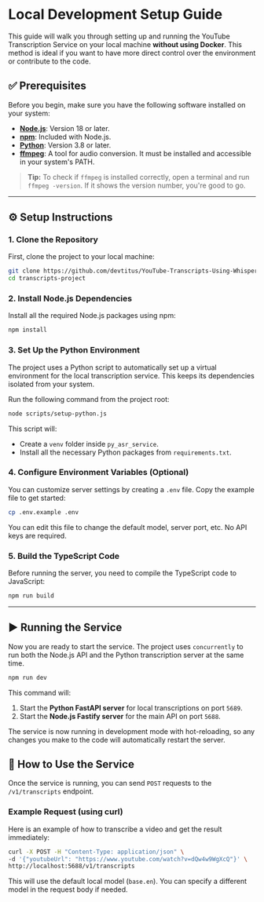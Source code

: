 # Local Development Setup Guide

This guide will walk you through setting up and running the YouTube Transcription Service on your local machine **without using Docker**. This method is ideal if you want to have more direct control over the environment or contribute to the code.

## ✅ Prerequisites

Before you begin, make sure you have the following software installed on your system:

- **[Node.js](https://nodejs.org/)**: Version 18 or later.
- **[npm](https://www.npmjs.com/)**: Included with Node.js.
- **[Python](https://www.python.org/downloads/)**: Version 3.8 or later.
- **[ffmpeg](https://ffmpeg.org/download.html)**: A tool for audio conversion. It must be installed and accessible in your system's PATH.

> **Tip:** To check if `ffmpeg` is installed correctly, open a terminal and run `ffmpeg -version`. If it shows the version number, you're good to go.

---

## ⚙️ Setup Instructions

### 1. **Clone the Repository**

First, clone the project to your local machine:

```bash
git clone https://github.com/devtitus/YouTube-Transcripts-Using-Whisper.git
cd transcripts-project
```

### 2. **Install Node.js Dependencies**

Install all the required Node.js packages using npm:

```bash
npm install
```

### 3. **Set Up the Python Environment**

The project uses a Python script to automatically set up a virtual environment for the local transcription service. This keeps its dependencies isolated from your system.

Run the following command from the project root:

```bash
node scripts/setup-python.js
```

This script will:

- Create a `venv` folder inside `py_asr_service`.
- Install all the necessary Python packages from `requirements.txt`.

### 4. **Configure Environment Variables (Optional)**

You can customize server settings by creating a `.env` file. Copy the example file to get started:

```bash
cp .env.example .env
```

You can edit this file to change the default model, server port, etc. No API keys are required.

### 5. **Build the TypeScript Code**

Before running the server, you need to compile the TypeScript code to JavaScript:

```bash
npm run build
```

---

## ▶️ Running the Service

Now you are ready to start the service. The project uses `concurrently` to run both the Node.js API and the Python transcription server at the same time.

```bash
npm run dev
```

This command will:

1.  Start the **Python FastAPI server** for local transcriptions on port `5689`.
2.  Start the **Node.js Fastify server** for the main API on port `5688`.

The service is now running in development mode with hot-reloading, so any changes you make to the code will automatically restart the server.

## 🧪 How to Use the Service

Once the service is running, you can send `POST` requests to the `/v1/transcripts` endpoint.

### Example Request (using curl)

Here is an example of how to transcribe a video and get the result immediately:

```bash
curl -X POST -H "Content-Type: application/json" \
-d '{"youtubeUrl": "https://www.youtube.com/watch?v=dQw4w9WgXcQ"}' \
http://localhost:5688/v1/transcripts
```

This will use the default local model (`base.en`). You can specify a different model in the request body if needed.
